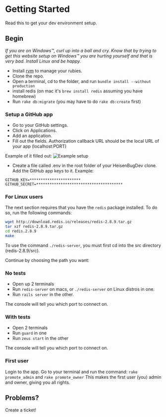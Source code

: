 # Getting Started

Read this to get your dev environment setup.

## Begin

_If you are on Windows™, curl up into a ball and cry. Know that by trying to get this website setup on Windows™ you are hurting yourself and that is very bad. Install Linux and be happy._

- Install [rvm](http://rvm.io) to manage your rubies.
- Clone the repo.
- Open a terminal, cd to the folder, and run `bundle install --without production`
- install redis (on mac it's `brew install redis` assuming you have homebrew)
- Run `rake db:migrate` (you may have to do `rake db:create` first)


### Setup a GitHub app
- Go to your GitHub settings.
- Click on Applications.
- Add an application.
- Fill out the fields. Authorization callback URL should be the local URL of your app (localhost:PORT)

Example of it filled out:
![Example setup](http://i.imgur.com/GloFH69.png)

- Create a file called .env in the root folder of your HeisenBugDev clone. Add the GitHub app keys to it. Example:

```
GITHUB_KEY=***********************
GITHUB_SECRET=***************************************
```

### For Linux users
The next section requires that you have the ```redis``` package installed. To do so, run the following commands:
```bash
wget http://download.redis.io/releases/redis-2.8.9.tar.gz
tar xzf redis-2.8.9.tar.gz
cd redis.2.8.9
make
```
To use the command ```./redis-server```, you must first cd into the src directory (redis-2.8.9/src).

Continue by choosing the path you want:

### No tests

- Open up 2 terminals
- Run ```redis-server``` on macs, or ```./redis-server``` on Linux distros in one.
- Run ```rails server``` in the other.

The console will tell you which port to connect on.

### With tests

- Open 2 terminals
- Run `guard` in one
- Run `zeus start` in the other

The console will tell you which port to connect on.

### First user
Login to the app. Go to your terminal and run the command: `rake promote_admin` and `rake promote_owner` This makes the first user (you) admin and owner, giving you all rights.

## Problems?

Create a ticket!

